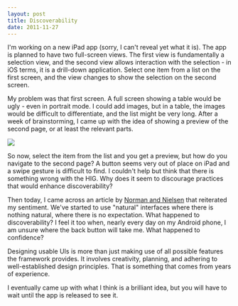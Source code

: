 ```yaml
---
layout: post
title: Discoverability
date: 2011-11-27
---
```


I'm working on a new iPad app (sorry, I can't reveal yet what it is). The app is planned to have two full-screen views. The first view is fundamentally a selection view, and the second view allows interaction with the selection - in iOS terms, it is a drill-down application. Select one item from a list on the first screen, and the view changes to show the selection on the second screen.

My problem was that first screen. A full screen showing a table would be ugly - even in portrait mode. I could add images, but in a table, the images would be difficult to differentiate, and the list might be very long. After a week of brainstorming, I came up with the idea of showing a preview of the second page, or at least the relevant parts.

![](https://s3-us-west-2.amazonaws.com/ficksworkshop/media/blog/discoverability/transition.png)

So now, select the item from the list and you get a preview, but how do you navigate to the second page? A button seems very out of place on iPad and a swipe gesture is difficult to find. I couldn't help but think that there is something wrong with the HIG. Why does it seem to discourage practices that would enhance discoverability?

Then today, I came across an article by [Norman and Nielsen](http://www.jnd.org/dn.mss/gestural_interfaces_a_step_backwards_in_usability_6.html) that reiterated my sentiment. We've started to use "natural" interfaces where there is nothing natural, where there is no expectation. What happened to discoverability? I feel it too when, nearly every day on my Android phone, I am unsure where the back button will take me. What happened to confidence?

Designing usable UIs is more than just making use of all possible features the framework provides. It involves creativity, planning, and adhering to well-established design principles. That is something that comes from years of experience.

I eventually came up with what I think is a brilliant idea, but you will have to wait until the app is released to see it.